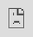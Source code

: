 ```yaml
---
layout: post
title: "김청하, 'Querencia' 앨범 B면 미리보기"
author: "undefined"
thumbnail: "https://www.allkpop.com/upload/2021/02/content/021030/thumb/1612279809_germainej.jpg"
tags: 
---
```




<div class="video_wrapper" style="padding-top: 56.25%;">
    <iframe id="player" class="main_video" src="https://www.youtube.com/embed/jl9uYg7r9Ic" width="100%" height="100%" frameborder="0" allowfullscreen="" style="display: block !important; position: absolute; top: 0px; left: 0px; width: 100%; height: 100%;"></iframe>
</div>


김청하가 앨범 `Querencia`의 B 사이드 프리뷰를 공개했다.

위의 티저 영상은 R3가 등장하는 `Savage`, `Stay Tonight`, `Dream of You`의 오디오 티저 영상을 보여준다.HAB, Annoy Me, Be Chill은 A면 시사회를 마친 후 활동한다. 총 21곡이 수록된 김청하의 곧 발매될 첫 번째 스튜디오 앨범 `Quencia`는 2월 15일 KST에서 떨어질 것으로 예상된다.

김청하의 최근 `케렌시아` 시사회를 듣고, 아래 댓글로 여러분의 생각을 알려주세요.